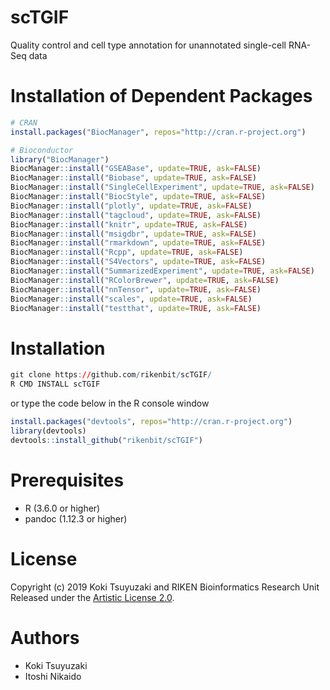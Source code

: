 # scTGIF
Quality control and cell type annotation for unannotated single-cell RNA-Seq data

Installation of Dependent Packages
======
```r
# CRAN
install.packages("BiocManager", repos="http://cran.r-project.org")

# Bioconductor
library("BiocManager")
BiocManager::install("GSEABase", update=TRUE, ask=FALSE)
BiocManager::install("Biobase", update=TRUE, ask=FALSE)
BiocManager::install("SingleCellExperiment", update=TRUE, ask=FALSE)
BiocManager::install("BiocStyle", update=TRUE, ask=FALSE)
BiocManager::install("plotly", update=TRUE, ask=FALSE)
BiocManager::install("tagcloud", update=TRUE, ask=FALSE)
BiocManager::install("knitr", update=TRUE, ask=FALSE)
BiocManager::install("msigdbr", update=TRUE, ask=FALSE)
BiocManager::install("rmarkdown", update=TRUE, ask=FALSE)
BiocManager::install("Rcpp", update=TRUE, ask=FALSE)
BiocManager::install("S4Vectors", update=TRUE, ask=FALSE)
BiocManager::install("SummarizedExperiment", update=TRUE, ask=FALSE)
BiocManager::install("RColorBrewer", update=TRUE, ask=FALSE)
BiocManager::install("nnTensor", update=TRUE, ask=FALSE)
BiocManager::install("scales", update=TRUE, ask=FALSE)
BiocManager::install("testthat", update=TRUE, ask=FALSE)
```

Installation
======
```r
git clone https://github.com/rikenbit/scTGIF/
R CMD INSTALL scTGIF
```
or type the code below in the R console window
```r
install.packages("devtools", repos="http://cran.r-project.org")
library(devtools)
devtools::install_github("rikenbit/scTGIF")
```

# Prerequisites
- R (3.6.0 or higher)
- pandoc (1.12.3 or higher)

# License
Copyright (c) 2019 Koki Tsuyuzaki and RIKEN Bioinformatics Research Unit Released under the [Artistic License 2.0](http://www.perlfoundation.org/artistic_license_2_0).

# Authors
- Koki Tsuyuzaki
- Itoshi Nikaido